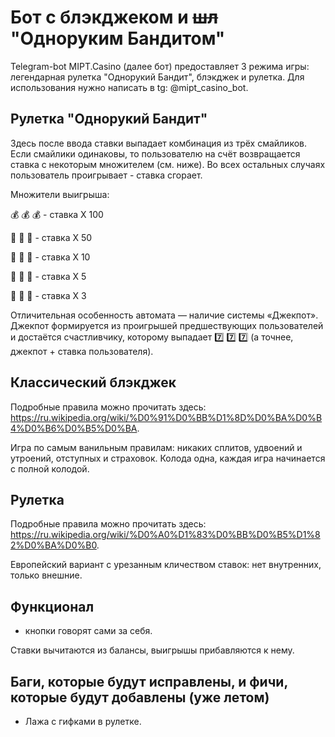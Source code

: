 # Бот с блэкджеком и ~~шл~~ "Одноруким Бандитом"
Telegram-bot MIPT.Casino (далее бот) предоставляет 3 режима игры: легендарная рулетка "Однорукий Бандит", блэкджек и рулетка. Для использования нужно написать в tg: @mipt_casino_bot.

## Рулетка "Однорукий Бандит"
Здесь после ввода ставки выпадает комбинация из трёх смайликов. Если смайлики одинаковы, 
то пользователю на счёт возвращается ставка с некоторым множителем (см. ниже). 
Во всех остальных случаях пользователь проигрывает - ставка сгорает.

Множители выигрыша:

💰 💰 💰 - cтавка X 100

💎 💎 💎 - cтавка X 50

🍋 🍋 🍋 - ставка X 10

🍎 🍎 🍎 - ставка X 5

🍒 🍒 🍒 - ставка X 3

Отличительная особенность автомата — наличие системы «Джекпот». 
Джекпот формируется из проигрышей предшествующих пользователей и достаётся счастливчику, которому выпадает 7️⃣ 7️⃣ 7️⃣ (а точнее, джекпот + ставка пользователя).

## Классический блэкджек
Подробные правила можно прочитать здесь: https://ru.wikipedia.org/wiki/%D0%91%D0%BB%D1%8D%D0%BA%D0%B4%D0%B6%D0%B5%D0%BA.

Игра по самым ванильным правилам: никаких сплитов, удвоений и утроений, отступных и страховок. Колода одна, каждая игра начинается с полной колодой.

## Рулетка
Подробные правила можно прочитать здесь: https://ru.wikipedia.org/wiki/%D0%A0%D1%83%D0%BB%D0%B5%D1%82%D0%BA%D0%B0.

Европейский вариант с урезанным кличеством ставок: нет внутренних, только внешние.

## Функционал
- кнопки говорят сами за себя.

Ставки вычитаются из балансы, выигрышы прибавляются к нему.

## Баги, которые будут исправлены, и фичи, которые будут добавлены (уже летом)
- Лажа с гифками в рулетке.
